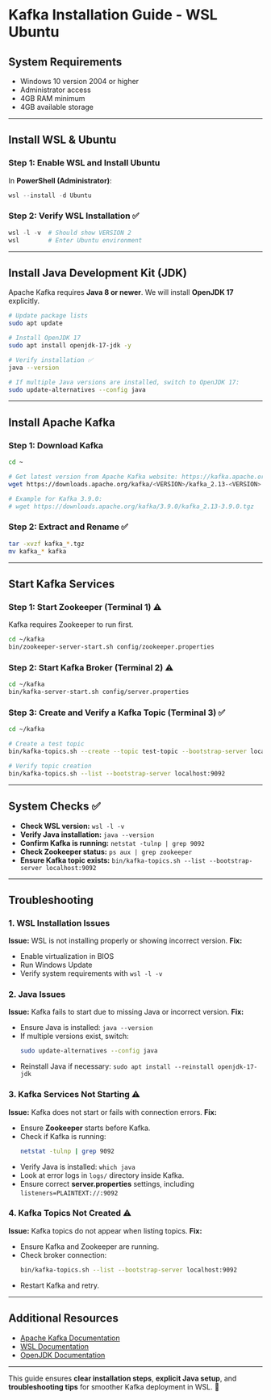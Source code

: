 # Kafka Installation Guide - WSL Ubuntu

## System Requirements
- Windows 10 version 2004 or higher
- Administrator access
- 4GB RAM minimum
- 4GB available storage

---

## Install WSL & Ubuntu
### Step 1: Enable WSL and Install Ubuntu
In **PowerShell (Administrator)**:
```powershell
wsl --install -d Ubuntu
```

### Step 2: Verify WSL Installation ✅
```powershell
wsl -l -v  # Should show VERSION 2
wsl        # Enter Ubuntu environment
```

---

## Install Java Development Kit (JDK)
Apache Kafka requires **Java 8 or newer**. We will install **OpenJDK 17** explicitly.

```bash
# Update package lists
sudo apt update

# Install OpenJDK 17
sudo apt install openjdk-17-jdk -y

# Verify installation ✅
java --version

# If multiple Java versions are installed, switch to OpenJDK 17:
sudo update-alternatives --config java
```

---

## Install Apache Kafka
### Step 1: Download Kafka
```bash
cd ~

# Get latest version from Apache Kafka website: https://kafka.apache.org/downloads
wget https://downloads.apache.org/kafka/<VERSION>/kafka_2.13-<VERSION>.tgz

# Example for Kafka 3.9.0:
# wget https://downloads.apache.org/kafka/3.9.0/kafka_2.13-3.9.0.tgz
```

### Step 2: Extract and Rename ✅
```bash
tar -xvzf kafka_*.tgz
mv kafka_* kafka
```

---

## Start Kafka Services
### Step 1: Start Zookeeper (Terminal 1) ⚠️
Kafka requires Zookeeper to run first.
```bash
cd ~/kafka
bin/zookeeper-server-start.sh config/zookeeper.properties
```

### Step 2: Start Kafka Broker (Terminal 2) ⚠️
```bash
cd ~/kafka
bin/kafka-server-start.sh config/server.properties
```

### Step 3: Create and Verify a Kafka Topic (Terminal 3) ✅
```bash
cd ~/kafka

# Create a test topic
bin/kafka-topics.sh --create --topic test-topic --bootstrap-server localhost:9092 --partitions 1 --replication-factor 1

# Verify topic creation
bin/kafka-topics.sh --list --bootstrap-server localhost:9092
```

---

## System Checks ✅
- **Check WSL version:** `wsl -l -v`  
- **Verify Java installation:** `java --version`  
- **Confirm Kafka is running:** `netstat -tulnp | grep 9092`  
- **Check Zookeeper status:** `ps aux | grep zookeeper`  
- **Ensure Kafka topic exists:** `bin/kafka-topics.sh --list --bootstrap-server localhost:9092`  

---

## Troubleshooting
### 1. WSL Installation Issues
**Issue:** WSL is not installing properly or showing incorrect version.
**Fix:**
- Enable virtualization in BIOS
- Run Windows Update
- Verify system requirements with `wsl -l -v`

### 2. Java Issues
**Issue:** Kafka fails to start due to missing Java or incorrect version.
**Fix:**
- Ensure Java is installed: `java --version`
- If multiple versions exist, switch:
  ```bash
  sudo update-alternatives --config java
  ```
- Reinstall Java if necessary: `sudo apt install --reinstall openjdk-17-jdk`

### 3. Kafka Services Not Starting ⚠️
**Issue:** Kafka does not start or fails with connection errors.
**Fix:**
- Ensure **Zookeeper** starts before Kafka.
- Check if Kafka is running:
  ```bash
  netstat -tulnp | grep 9092
  ```
- Verify Java is installed: `which java`
- Look at error logs in `logs/` directory inside Kafka.
- Ensure correct **server.properties** settings, including `listeners=PLAINTEXT://:9092`

### 4. Kafka Topics Not Created ⚠️
**Issue:** Kafka topics do not appear when listing topics.
**Fix:**
- Ensure Kafka and Zookeeper are running.
- Check broker connection:
  ```bash
  bin/kafka-topics.sh --list --bootstrap-server localhost:9092
  ```
- Restart Kafka and retry.

---

## Additional Resources
- [Apache Kafka Documentation](https://kafka.apache.org/documentation/)
- [WSL Documentation](https://learn.microsoft.com/en-us/windows/wsl/install)
- [OpenJDK Documentation](https://openjdk.org/)

---
This guide ensures **clear installation steps**, **explicit Java setup**, and **troubleshooting tips** for smoother Kafka deployment in WSL. 🚀

